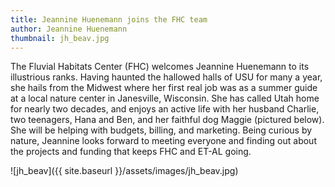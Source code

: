 ```yaml
---
title: Jeannine Huenemann joins the FHC team
author: Jeannine Huenemann
thumbnail: jh_beav.jpg
---
```


The Fluvial Habitats Center (FHC) welcomes Jeannine Huenemann to its illustrious ranks. Having haunted the hallowed halls of USU for many a year, she hails from the Midwest where her first real job was as a summer guide at a local nature center in Janesville, Wisconsin. She has called Utah home for nearly two decades, and enjoys an active life with her husband Charlie, two teenagers, Hana and Ben, and her faithful dog Maggie (pictured below). She will be helping with budgets, billing, and marketing. Being curious by nature, Jeannine looks forward to meeting everyone and finding out about the projects and funding that keeps FHC and ET-AL going.

![jh_beav]({{ site.baseurl }}/assets/images/jh_beav.jpg)